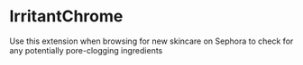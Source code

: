 # IrritantChrome
Use this extension when browsing for new skincare on Sephora to check for any potentially pore-clogging ingredients
